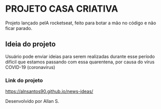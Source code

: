 # PROJETO CASA CRIATIVA
Projeto lançado pelA rocketseat, feito para botar a mão no código e não ficar parado.

## Ideia do projeto
Usuário pode enviar ideias para serem realizadas durante esse período difícil que estamos passando com essa quarentena, por causa do vírus COVID-19 (coronavírus)

### Link do projeto
https://alnsantos90.github.io/news-ideas/

Desenvolvido por Allan S.